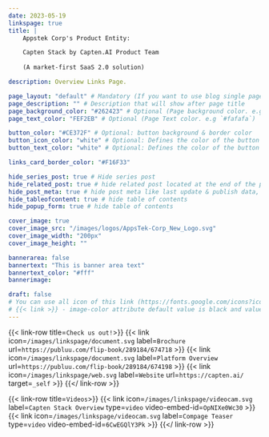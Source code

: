 ```yaml
---
date: 2023-05-19
linkspage: true
title: |
    Appstek Corp's Product Entity:

    Capten Stack by Capten.AI Product Team 
    
    (A market-first SaaS 2.0 solution)

description: Overview Links Page.

page_layout: "default" # Mandatory (If you want to use blog single page layout)
page_description: "" # Description that will show after page title
page_background_color: "#262423" # Optional (Page background color. e.g `#fafafa`)
page_text_color: "FEF2EB" # Optional (Page Text color. e.g `#fafafa`)

button_color: "#CE372F" # Optional: button background & border color
button_icon_color: "white" # Optional: Defines the color of the button icon and it will also serve as the hover state color.
button_text_color: "white" # Optional: Defines the color of the button text and it will also serve as the hover state color.

links_card_border_color: "#F16F33"

hide_series_post: true # Hide series post
hide_related_post: true # hide related post located at the end of the page
hide_post_meta: true # hide post meta like last update & publish data, estimated reading time etc.
hide_tableofcontent: true # hide table of contents
hide_popup_form: true # hide table of contents

cover_image: true
cover_image_src: "/images/logos/AppsTek-Corp_New_Logo.svg"
cover_image_width: "200px"
cover_image_height: ""

bannerarea: false
bannertext: "This is banner area text"
bannertext_color: "#fff"
bannerimage:

draft: false
# You can use all icon of this link (https://fonts.google.com/icons?icon.set=Material+Symbols) as link shortcode icon value
# {{< link >}} - image-color attribute default value is black and value can be only white.
---
```


{{< link-row title=`Check us out!`>}}
{{< link icon=`/images/linkspage/document.svg` label=`Brochure` url=`https://publuu.com/flip-book/289184/674718` >}}
{{< link icon=`/images/linkspage/document.svg` label=`Platform Overview` url=`https://publuu.com/flip-book/289184/674198` >}}
{{< link icon=`/images/linkspage/web.svg` label=`Website` url=`https://capten.ai/` target=`_self` >}}
{{</ link-row >}}

{{< link-row title=`Videos`>}}
{{< link icon=`/images/linkspage/videocam.svg` label=`Capten Stack Overview` type=`video` video-embed-id=`OpNIXe0Wc30` >}}
{{< link icon=`/images/linkspage/videocam.svg` label=`Compage Teaser` type=`video` video-embed-id=`6CwEGQlY3Pk` >}}
{{</ link-row >}}
